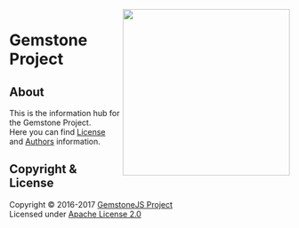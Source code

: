 
<img src="https://rawgit.com/gemstonejs/gemstone-artwork/master/gemstone-logo-white.svg" width="300" align="right" alt=""/>

Gemstone Project
================

About
-----

This is the information hub for the Gemstone Project.<br/>
Here you can find [License](LICENSE.txt) and [Authors](AUTHORS.txt) information.

Copyright &amp; License
-----------------------

Copyright &copy; 2016-2017 [GemstoneJS Project](http://gemstonejs.com)<br/>
Licensed under [Apache License 2.0](https://spdx.org/licenses/Apache-2.0)

